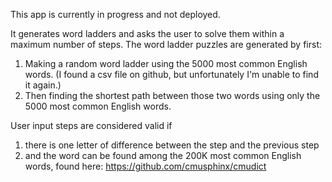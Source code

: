 This app is currently in progress and not deployed.

It generates word ladders and asks the user to solve them within a maximum number of steps. The word ladder puzzles are generated by first:
1. Making a random word ladder using the 5000 most common English words. (I found a csv file on github, but unfortunately I'm unable to find it again.)
2. Then finding the shortest path between those two words using only the 5000 most common English words.

User input steps are considered valid if
1. there is one letter of difference between the step and the previous step
2. and the word can be found among the 200K most common English words, found here: https://github.com/cmusphinx/cmudict
